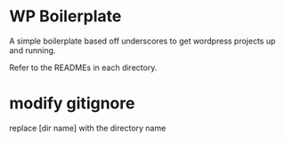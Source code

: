 # WP Boilerplate
A simple boilerplate based off underscores to get wordpress projects up and running.

Refer to the READMEs in each directory.

# modify gitignore

replace [dir name] with the directory name